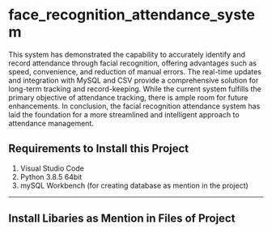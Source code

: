 # face_recognition_attendance_system

This system has demonstrated the capability to accurately identify and record attendance through facial recognition, offering advantages such as speed, convenience, and reduction of manual errors. 
The real-time updates and integration with MySQL and CSV provide a comprehensive solution for long-term tracking and record-keeping.
While the current system fulfills the primary objective of attendance tracking, there is ample room for future enhancements.
In conclusion, the facial recognition attendance system has laid the foundation for a more streamlined and intelligent approach to attendance management.

Requirements to Install this Project 
-----------------------------
1. Visual Studio Code
2. Python 3.8.5 64bit 
3. mySQL Workbench (for creating database as mention in the project)
-----------------------------
Install Libaries as Mention in Files of Project 
------------------------------------------------
